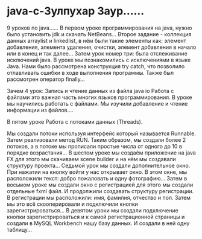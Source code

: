 # java-c-Зулпухар Заур……
9 уроков по java……
В первом уроке программирования на java, нужно было установить jdk   и скачать NetBeans…
Второе задание - коллекция данных arraylist и linkedlist, в нём были такие элементы как: элемент добавления, элемента удаления, очистки, элемент добавления в начало или в конец и так далее…
Затем урок номер три: была отслеживание исключений java. В уроке мы познакомились с исключениями в языке Java. Нами было рассмотрена конструкция try catch, что позволило отлавливать ошибки в ходе выполнения программы. Также был рассмотрен оператор finally…

Зачем 4 урок: Запись и чтение данных из файла java io 
Работа с файлами это важная часть многих языков программирования. В уроке мы научились работать с файлами. Мы изучили добавление и чтение информации из файлов…. 

В пятом уроке Работа с потоками данных (Threads).

Мы создали потоки используя интерфейс который называется Runnable. Затем реализовали метод RUN.
Таким образом, мы создали более 2 потоков, а в потоке мы прописали простые числа от одного до 10 в порядке возрастания…
В шестом уроке мы создаём приложение на java FX для этого мы скачиваем scene builder и на нём мы создавали структуру проекта…
Седьмой урок мы создали дополнительное окно. При нажатии на кнопку войти у нас открывает окно. В этом окне, мы расположили текст: добро пожаловать и одну фотографию…
Затем в восьмом уроке мы создали окно с регистрацией для этого мы создали отдельные fxml файл. И продолжили создавать структуру регистрации. В регистрации мы расположили: имя, фамилия, отчество и пол.  Затем мы это всё скооперировали и подключили кнопки зарегистрироваться…
В  девятом уроки мы создали подключение кнопки зарегистрироваться и к самой регистрационной страницы и создали в MySQL  Workbench нашу базу данных. И создали в ней одну таблицу…
